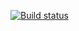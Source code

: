 [![Build status](https://ci.appveyor.com/api/projects/status/byqpuxyvwqrphq01?svg=true)](https://ci.appveyor.com/project/Gis192/dzav2)